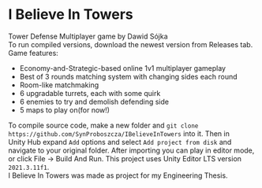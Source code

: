 # I Believe In Towers
Tower Defense Multiplayer game by Dawid Sójka<br>
To run compiled versions, download the newest version from Releases tab.<br>
Game features:<br>
- Economy-and-Strategic-based online 1v1 multiplayer gameplay
- Best of 3 rounds matching system with changing sides each round
- Room-like matchmaking
- 6 upgradable turrets, each with some quirk
- 6 enemies to try and demolish defending side
- 5 maps to play on(for now!)<br>

To compile source code, make a new folder and ```git clone https://github.com/SynProboszcza/IBelieveInTowers``` into it. Then in Unity Hub expand ```Add``` options and select ```Add project from disk``` and navigate to your original folder. After importing you can play in editor mode, or click File -> Build And Run. This project uses Unity Editor LTS version ```2021.3.11f1```.<br>
I Believe In Towers was made as project for my Engineering Thesis.
